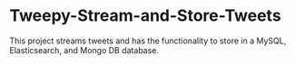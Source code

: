# Tweepy-Stream-and-Store-Tweets
This project streams tweets and has the functionality to store in a MySQL, Elasticsearch, and Mongo DB database.
